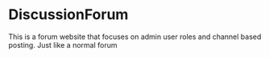 # DiscussionForum
This is a forum website that focuses on admin user roles and channel based posting. Just like a normal forum
